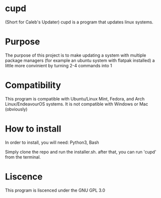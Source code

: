 # cupd
(Short for Caleb's Updater) cupd is a program that updates linux systems.

# Purpose
The purpose of this project is to make updating a system with multiple package managers (for example an ubuntu system with flatpak installed) a little more convinient by turning 2-4 commands into 1

# Compatibility
This program is compatible with Ubuntu/Linux Mint, Fedora, and Arch Linux/EndeavourOS systems.
It is not compatible with Windows or Mac (obviously)

# How to install
In order to install, you will need:
Python3,
Bash

Simply clone the repo and run the installer.sh. after that, you can run 'cupd' from the terminal.

# Liscence
This program is liscenced under the GNU GPL 3.0
